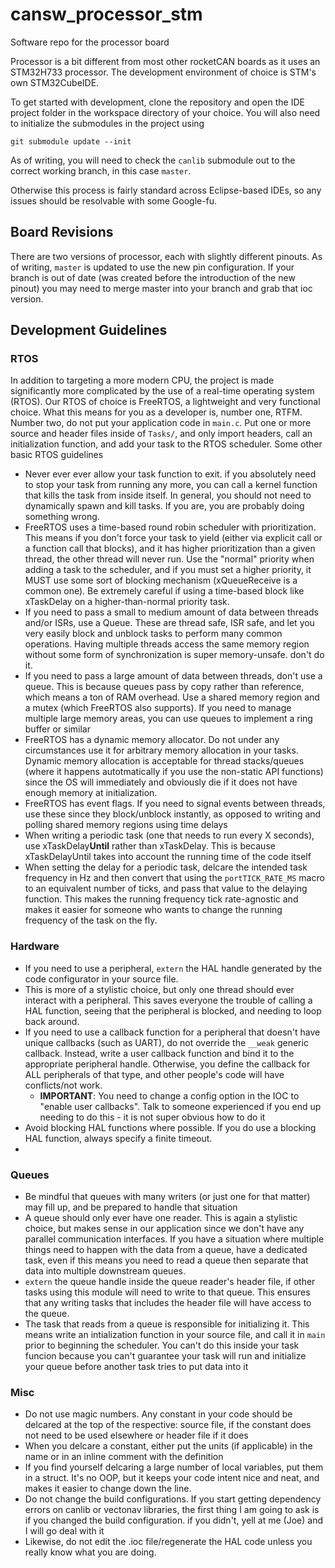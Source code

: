 # cansw_processor_stm

Software repo for the processor board

Processor is a bit different from most other rocketCAN boards as it uses an STM32H733 processor. The development environment of choice is STM's own STM32CubeIDE.

To get started with development, clone the repository and open the IDE project folder in the workspace directory of your choice. You will also need to initialize the submodules in the project using 

`git submodule update --init`

As of writing, you will need to check the ```canlib``` submodule out to the correct working branch, in this case ```master```.

Otherwise this process is fairly standard across Eclipse-based IDEs, so any issues should be resolvable with some Google-fu.

## Board Revisions
There are two versions of processor, each with slightly different pinouts. As of writing, ```master``` is updated to use the new pin configuration. If your branch is out of date (was created before the introduction of the new pinout) you may need to merge master into your branch and grab that ioc version.

## Development Guidelines

### RTOS
In addition to targeting a more modern CPU, the project is made significantly more complicated by the use of a real-time operating system (RTOS). Our RTOS of choice is FreeRTOS, a lightweight and very functional choice. What this means for you as a developer is, number one, RTFM. Number two, do not put your application code in ```main.c```. Put one or more source and header files inside of ```Tasks/```, and only import headers, call an initialization function, and add your task to the RTOS scheduler. Some other basic RTOS guidelines
- Never ever ever allow your task function to exit. if you absolutely need to stop your task from running any more, you can call a kernel function that kills the task from inside itself. In general, you should not need to dynamically spawn and kill tasks. If you are, you are probably doing something wrong.
- FreeRTOS uses a time-based round robin scheduler with prioritization. This means if you don't force your task to yield (either via explicit call or a function call that blocks), and it has higher prioritization than a given thread, the other thread will never run. Use the "normal" priority when adding a task to the scheduler, and if you must set a higher priority, it MUST use some sort of blocking mechanism (xQueueReceive is a common one). Be extremely careful if using a time-based block like xTaskDelay on a higher-than-normal priority task.
- If you need to pass a small to medium amount of data between threads and/or ISRs, use a Queue. These are thread safe, ISR safe, and let you very easily block and unblock tasks to perform many common operations. Having multiple threads access the same memory region without some form of synchronization is super memory-unsafe. don't do it.
- If you need to pass a large amount of data between threads, don't use a queue. This is because queues pass by copy rather than reference, which means a ton of RAM overhead. Use a shared memory region and a mutex (which FreeRTOS also supports). If you need to manage multiple large memory areas, you can use queues to implement a ring buffer or similar
- FreeRTOS has a dynamic memory allocator. Do not under any circumstances use it for arbitrary memory allocation in your tasks. Dynamic memory allocation is acceptable for thread stacks/queues (where it happens autotmatically if you use the non-static API functions) since the OS will immediately and obviously die if it does not have enough memory at initialization.
- FreeRTOS has event flags. If you need to signal events between threads, use these since they block/unblock instantly, as opposed to writing and polling shared memory regions using time delays
- When writing a periodic task (one that needs to run every X seconds), use xTaskDelay**Until** rather than xTaskDelay. This is because xTaskDelayUntil takes into account the running time of the code itself
- When setting the delay for a periodic task, delcare the intended task frequency in Hz and then convert that using the ```portTICK_RATE_MS``` macro to an equivalent number of ticks, and pass that value to the delaying function. This makes the running frequency tick rate-agnostic and makes it easier for someone who wants to change the running frequency of the task on the fly.

### Hardware
- If you need to use a peripheral, ```extern``` the HAL handle generated by the code configurator in your source file.
- This is more of a stylistic choice, but only one thread should ever interact with a peripheral. This saves everyone the trouble of calling a HAL function, seeing that the peripheral is blocked, and needing to loop back around.
- If you need to use a callback function for a peripheral that doesn't have unique callbacks (such as UART), do not override the ```__weak``` generic callback. Instead, write a user callback function and bind it to the appropriate peripheral handle. Otherwise, you define the callback for ALL peripherals of that type, and other people's code will have conflicts/not work.
  - **IMPORTANT**: You need to change a config option in the IOC to "enable user callbacks". Talk to someone experienced if you end up needing to do this - it is not super obvious how to do it
- Avoid blocking HAL functions where possible. If you do use a blocking HAL function, always specify a finite timeout.
- 

### Queues
- Be mindful that queues with many writers (or just one for that matter) may fill up, and be prepared to handle that situation
- A queue should only ever have one reader. This is again a stylistic choice, but makes sense in our application since we don't have any parallel communication interfaces. If you have a situation where multiple things need to happen with the data from a queue, have a dedicated task, even if this means you need to read a queue then separate that data into multiple downstream queues.
- ```extern``` the queue handle inside the queue reader's header file, if other tasks using this module will need to write to that queue. This ensures that any writing tasks that includes the header file will have access to the queue.
- The task that reads from a queue is responsible for initializing it. This means write an intialization function in your source file, and call it in ```main``` prior to beginning the scheduler. You can't do this inside your task funcion because you can't guarantee your task will run and initialize your queue before another task tries to put data into it

### Misc
- Do not use magic numbers. Any constant in your code should be delcared at the top of the respective: source file, if the constant does not need to be used elsewhere or header file if it does
- When you delcare a constant, either put the units (if applicable) in the name or in an inline comment with the definition
- If you find yourself delcaring a large number of local variables, put them in a struct. It's no OOP, but it keeps your code intent nice and neat, and makes it easier to change down the line.
- Do not change the build configurations. If you start getting dependency errors on canlib or vectonav libraries, the first thing I am going to ask is if you changed the build configuration. if you didn't, yell at me (Joe) and I will go deal with it
- Likewise, do not edit the .ioc file/regenerate the HAL code unless you really know what you are doing.
